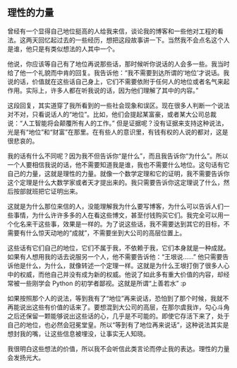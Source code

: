 <div class="inner">
<h2>理性的力量</h2>
<p>曾经有一个显得自己地位挺高的人给我来信，谈论我的博客和一些他对工程的看法。这两天回忆起过去的一些经历，想把这段故事讲一下。当然我不会点名这个人是谁，他只是有类似想法的人其中一个。</p>
<p>他说，你应该等自己有了地位再说那些话，那时候听你说话的人会多一些。我当时给了他一个礼貌而中肯的回复。我告诉他：“我不需要到达所谓的‘地位’才说话。我说的话，价值就在这些话自己身上，它们不需要依附于任何人的地位或者名气来起作用。实际上，许多人都在听我说的话，因为他们理解了其中的内容。”</p>
<p>这段回复，其实道穿了我所看到的一些社会现象和误区。现在很多人判断一个说法对不对，只看说话人的“地位”。比如，他们会提起某富豪，或者某大公司总裁说：“人工智能将会颠覆所有人的工作。” 但是证据呢？没有证据来支持这种说法，光是有“地位”和“财富”在那里。在有些人的意识里，有钱有权的人说的都对，这是很悲哀的。</p>
<p>我的话有什么不同呢？因为我不但告诉你“是什么”，而且我告诉你“为什么”。所以一个人要相信我说的话，他不需要知道我是谁，我也不需要什么地位。这句话有它自己的力量，这就是理性的力量。就像一个数学定理和它的证明，我不需要告诉你这个定理是什么大数学家或者天才提出来的。我只需要告诉你这定理说了什么，然后按部就班把它证明出来。</p>
<p>这就是为什么那位来信的人，没能理解我为什么要写博客，为什么可以告诉人们一些事情，为什么许许多多的人在看这些博文，甚至付钱购买它们。我完全可以用一个化名来干这些事，效果是一样的。为了说这些话，我不需要达到其它的目标，不需要有什么惊天动地的“成就”，不需要坐到大公司的高层位置上。</p>
<p>这些话有它们自己的地位，它们不属于我，不依赖于我，它们本身就是一种成就。如果有人想用我的话去说服另一个人，他不需要告诉他：“王垠说……” 他只需要告诉他是什么，为什么，就像转述一个定理一样。这就是为什么王垠打倒了很多人心中的权威，而他自己并没有成为新的权威。他说了如此多有重大价值的内容，却经常被一些刚学会 Python 的初学者鄙视。这就是所谓“上善若水” :p</p>
<p>如果按照那个人的说法，等到我有了“地位”再来说话，恐怕到了那个时候，我就不再能说出这些有价值的话来了。要想混到大公司的高层，在那尔虞我诈，勾心斗角之后还保留一颗能够说出这些话的心，几乎是不可能的。即使它存活下来了，处于自己的地位，也必然会冠冕堂皇。所以“等到有了地位再来说话”，这种说法其实是想封我的嘴，让这些信息被埋没，让事实无人知晓。</p>
<p>我很明白这些想法的价值，所以我不会听信此类言论而停止我的表达。理性的力量会发扬光大。</p>
</div>
    